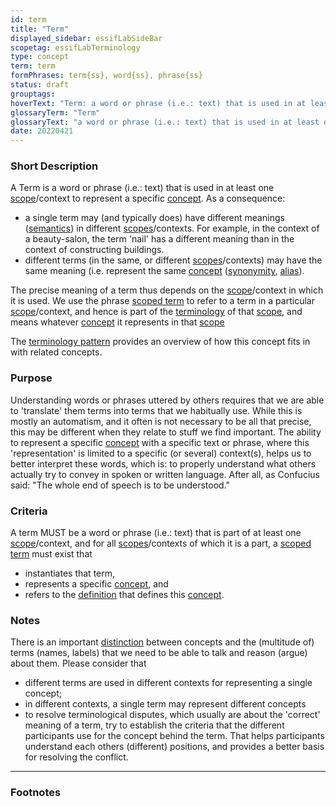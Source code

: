 ```yaml
---
id: term
title: "Term"
displayed_sidebar: essifLabSideBar
scopetag: essifLabTerminology
type: concept
term: term
formPhrases: term{ss}, word{ss}, phrase{ss}
status: draft
grouptags:
hoverText: "Term: a word or phrase (i.e.: text) that is used in at least one Scope/context to represent a specific Concept."
glossaryTerm: "Term"
glossaryText: "a word or phrase (i.e.: text) that is used in at least one [scope](@)/context to represent a specific [concept](@)."
date: 20220421
---
```


### Short Description
A Term is a word or phrase (i.e.: text) that is used in at least one [scope](@)/context to represent a specific [concept](@). As a consequence:
- a single term may (and typically does) have different meanings ([semantics](@)) in different [scopes](@)/contexts. For example, in the context of a beauty-salon, the term 'nail' has a different meaning than in the context of constructing buildings.
- different terms (in the same, or different [scopes](@)/contexts) may have the same meaning (i.e. represent the same [concept](@) ([synonymity](https://en.wikipedia.org/wiki/Synonym), [alias](https://www.merriam-webster.com/dictionary/alias)).

The precise meaning of a term thus depends on the [scope](@)/context in which it is used. We use the phrase [scoped term](@) to refer to a term in a particular [scope](@)/context, and hence is part of the [terminology](@) of that [scope](@), and means whatever [concept](@) it represents in that [scope](@)

The [terminology pattern](pattern-terminology@) provides an overview of how this concept fits in with related concepts.

### Purpose
Understanding words or phrases uttered by others requires that we are able to 'translate' them terms into terms that we habitually use. While this is mostly an automatism, and it often is not necessary to be all that precise, this may be different when they relate to stuff we find important. The ability to represent a specific [concept](@) with a specific text or phrase, where this 'representation' is limited to a specific (or several) context(s), helps us to better interpret these words, which is: to properly understand what others actually try to convey in spoken or written language. After all, as Confucius said: "The whole end of speech is to be understood."

### Criteria
A term MUST be a word or phrase (i.e.: text) that is part of at least one [scope](@)/context, and for all [scopes](@)/contexts of which it is a part, a [scoped term](@) must exist that
- instantiates that term,
- represents a specific [concept](@), and
- refers to the [definition](@) that defines this [concept](@).

### Notes
There is an important [distinction](https://simple.wikipedia.org/wiki/Concept) between concepts and the (multitude of) terms (names, labels) that we need to be able to talk and reason (argue) about them. Please consider that

* different terms are used in different contexts for representing a single concept;
* in different contexts, a single term may represent different concepts
* to resolve terminological disputes, which usually are about the 'correct' meaning of a term, try to establish the criteria that the different participants use for the concept behind the term. That helps participants understand each others (different) positions, and provides a better basis for resolving the conflict.

---
### Footnotes

[^1]: WikiPedia has a concise [explanation of concepts](https://en.wikipedia.org/wiki/Concept). We use the term 'concept' as a [mental representation](https://en.wikipedia.org/wiki/Mental_representation).

[^2]: For the difference between 'Concept' and 'Term', see https://simple.wikipedia.org/wiki/Concept.
